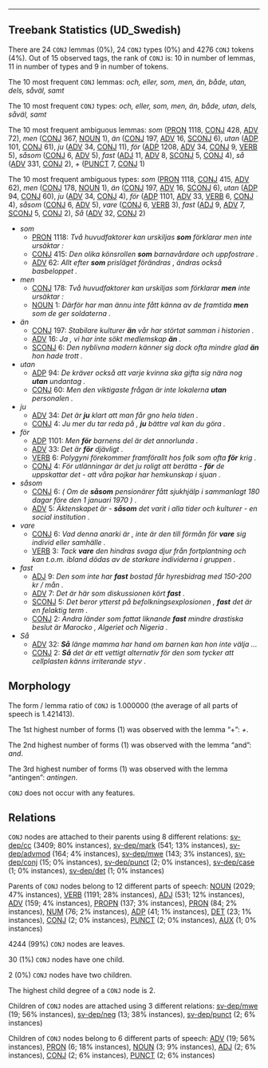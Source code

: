 

--------------------------------------------------------------------------------

## Treebank Statistics (UD_Swedish)

There are 24 `CONJ` lemmas (0%), 24 `CONJ` types (0%) and 4276 `CONJ` tokens (4%).
Out of 15 observed tags, the rank of `CONJ` is: 10 in number of lemmas, 11 in number of types and 9 in number of tokens.

The 10 most frequent `CONJ` lemmas: <em>och, eller, som, men, än, både, utan, dels, såväl, samt</em>

The 10 most frequent `CONJ` types:  <em>och, eller, som, men, än, både, utan, dels, såväl, samt</em>

The 10 most frequent ambiguous lemmas: <em>som</em> ([PRON]() 1118, [CONJ]() 428, [ADV]() 72), <em>men</em> ([CONJ]() 367, [NOUN]() 1), <em>än</em> ([CONJ]() 197, [ADV]() 16, [SCONJ]() 6), <em>utan</em> ([ADP]() 101, [CONJ]() 61), <em>ju</em> ([ADV]() 34, [CONJ]() 11), <em>för</em> ([ADP]() 1208, [ADV]() 34, [CONJ]() 9, [VERB]() 5), <em>såsom</em> ([CONJ]() 6, [ADV]() 5), <em>fast</em> ([ADJ]() 11, [ADV]() 8, [SCONJ]() 5, [CONJ]() 4), <em>så</em> ([ADV]() 331, [CONJ]() 2), <em>+</em> ([PUNCT]() 7, [CONJ]() 1)

The 10 most frequent ambiguous types:  <em>som</em> ([PRON]() 1118, [CONJ]() 415, [ADV]() 62), <em>men</em> ([CONJ]() 178, [NOUN]() 1), <em>än</em> ([CONJ]() 197, [ADV]() 16, [SCONJ]() 6), <em>utan</em> ([ADP]() 94, [CONJ]() 60), <em>ju</em> ([ADV]() 34, [CONJ]() 4), <em>för</em> ([ADP]() 1101, [ADV]() 33, [VERB]() 6, [CONJ]() 4), <em>såsom</em> ([CONJ]() 6, [ADV]() 5), <em>vare</em> ([CONJ]() 6, [VERB]() 3), <em>fast</em> ([ADJ]() 9, [ADV]() 7, [SCONJ]() 5, [CONJ]() 2), <em>Så</em> ([ADV]() 32, [CONJ]() 2)


* <em>som</em>
  * [PRON]() 1118: <em>Två huvudfaktorer kan urskiljas <b>som</b> förklarar men inte ursäktar :</em>
  * [CONJ]() 415: <em>Den olika könsrollen <b>som</b> barnavårdare och uppfostrare .</em>
  * [ADV]() 62: <em>Allt efter <b>som</b> prisläget förändras , ändras också basbeloppet .</em>
* <em>men</em>
  * [CONJ]() 178: <em>Två huvudfaktorer kan urskiljas som förklarar <b>men</b> inte ursäktar :</em>
  * [NOUN]() 1: <em>Därför har man ännu inte fått känna av de framtida <b>men</b> som de ger soldaterna .</em>
* <em>än</em>
  * [CONJ]() 197: <em>Stabilare kulturer <b>än</b> vår har störtat samman i historien .</em>
  * [ADV]() 16: <em>Ja , vi har inte sökt medlemskap <b>än</b> .</em>
  * [SCONJ]() 6: <em>Den nyblivna modern känner sig dock ofta mindre glad <b>än</b> hon hade trott .</em>
* <em>utan</em>
  * [ADP]() 94: <em>De kräver också att varje kvinna ska gifta sig nära nog <b>utan</b> undantag .</em>
  * [CONJ]() 60: <em>Men den viktigaste frågan är inte lokalerna <b>utan</b> personalen .</em>
* <em>ju</em>
  * [ADV]() 34: <em>Det är <b>ju</b> klart att man får gno hela tiden .</em>
  * [CONJ]() 4: <em>Ju mer du tar reda på , <b>ju</b> bättre val kan du göra .</em>
* <em>för</em>
  * [ADP]() 1101: <em>Men <b>för</b> barnens del är det annorlunda .</em>
  * [ADV]() 33: <em>Det är <b>för</b> djävligt .</em>
  * [VERB]() 6: <em>Polygyni förekommer framförallt hos folk som ofta <b>för</b> krig .</em>
  * [CONJ]() 4: <em>För utlänningar är det ju roligt att berätta - <b>för</b> de uppskattar det - att våra pojkar har hemkunskap i sjuan .</em>
* <em>såsom</em>
  * [CONJ]() 6: <em>( Om de <b>såsom</b> pensionärer fått sjukhjälp i sammanlagt 180 dagar före den 1 januari 1970 ) .</em>
  * [ADV]() 5: <em>Äktenskapet är - <b>såsom</b> det varit i alla tider och kulturer - en social institution .</em>
* <em>vare</em>
  * [CONJ]() 6: <em>Vad denna anarki är , inte är den till förmån för <b>vare</b> sig individ eller samhälle .</em>
  * [VERB]() 3: <em>Tack <b>vare</b> den hindras svaga djur från fortplantning och kan t.o.m. ibland dödas av de starkare individerna i gruppen .</em>
* <em>fast</em>
  * [ADJ]() 9: <em>Den som inte har <b>fast</b> bostad får hyresbidrag med 150-200 kr / mån .</em>
  * [ADV]() 7: <em>Det är här som diskussionen kört <b>fast</b> .</em>
  * [SCONJ]() 5: <em>Det beror ytterst på befolkningsexplosionen , <b>fast</b> det är en felaktig term .</em>
  * [CONJ]() 2: <em>Andra länder som fattat liknande <b>fast</b> mindre drastiska beslut är Marocko , Algeriet och Nigeria .</em>
* <em>Så</em>
  * [ADV]() 32: <em><b>Så</b> länge mamma har hand om barnen kan hon inte välja ...</em>
  * [CONJ]() 2: <em><b>Så</b> det är ett vettigt alternativ för den som tycker att cellplasten känns irriterande styv .</em>

## Morphology

The form / lemma ratio of `CONJ` is 1.000000 (the average of all parts of speech is 1.421413).

The 1st highest number of forms (1) was observed with the lemma “+”: <em>+</em>.

The 2nd highest number of forms (1) was observed with the lemma “and”: <em>and</em>.

The 3rd highest number of forms (1) was observed with the lemma “antingen”: <em>antingen</em>.

`CONJ` does not occur with any features.


## Relations

`CONJ` nodes are attached to their parents using 8 different relations: [sv-dep/cc]() (3409; 80% instances), [sv-dep/mark]() (541; 13% instances), [sv-dep/advmod]() (164; 4% instances), [sv-dep/mwe]() (143; 3% instances), [sv-dep/conj]() (15; 0% instances), [sv-dep/punct]() (2; 0% instances), [sv-dep/case]() (1; 0% instances), [sv-dep/det]() (1; 0% instances)

Parents of `CONJ` nodes belong to 12 different parts of speech: [NOUN]() (2029; 47% instances), [VERB]() (1191; 28% instances), [ADJ]() (531; 12% instances), [ADV]() (159; 4% instances), [PROPN]() (137; 3% instances), [PRON]() (84; 2% instances), [NUM]() (76; 2% instances), [ADP]() (41; 1% instances), [DET]() (23; 1% instances), [CONJ]() (2; 0% instances), [PUNCT]() (2; 0% instances), [AUX]() (1; 0% instances)

4244 (99%) `CONJ` nodes are leaves.

30 (1%) `CONJ` nodes have one child.

2 (0%) `CONJ` nodes have two children.

The highest child degree of a `CONJ` node is 2.

Children of `CONJ` nodes are attached using 3 different relations: [sv-dep/mwe]() (19; 56% instances), [sv-dep/neg]() (13; 38% instances), [sv-dep/punct]() (2; 6% instances)

Children of `CONJ` nodes belong to 6 different parts of speech: [ADV]() (19; 56% instances), [PRON]() (6; 18% instances), [NOUN]() (3; 9% instances), [ADJ]() (2; 6% instances), [CONJ]() (2; 6% instances), [PUNCT]() (2; 6% instances)

